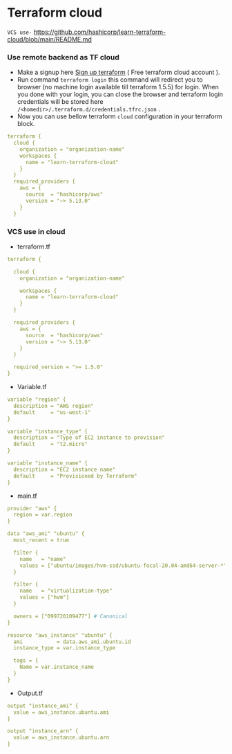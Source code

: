 # Terraform cloud

```VCS use-```  https://github.com/hashicorp/learn-terraform-cloud/blob/main/README.md


### Use remote backend as TF cloud
- Make a signup here [Sign up terraform](https://app.terraform.io/public/signup/account)   ( Free terraform cloud account ).
- Run command ``terraform login`` this command will redirect you to browser (no machine login available till terraform 1.5.5) for login. When you done with your login, you can close the browser and terraform login credentials will be stored here ``/<homedir>/.terraform.d/credentials.tfrc.json`` .
- Now you can use bellow terraform ``cloud`` configuration in your terraform block.

```yaml
terraform {
  cloud {
    organization = "organization-name"
    workspaces {
      name = "learn-terraform-cloud"
    }
  }
  required_providers {
    aws = {
      source  = "hashicorp/aws"
      version = "~> 5.13.0"
    }
  }
```

### VCS use in cloud   

- terraform.tf
```yaml
terraform {

  cloud {
    organization = "organization-name"

    workspaces {
      name = "learn-terraform-cloud"
    }
  }

  required_providers {
    aws = {
      source  = "hashicorp/aws"
      version = "~> 5.13.0"
    }
  }

  required_version = ">= 1.5.0"
}
```
- Variable.tf

```yaml
variable "region" {
  description = "AWS region"
  default     = "us-west-1"
}

variable "instance_type" {
  description = "Type of EC2 instance to provision"
  default     = "t2.micro"
}

variable "instance_name" {
  description = "EC2 instance name"
  default     = "Provisioned by Terraform"
}

```

- main.tf

```yaml
provider "aws" {
  region = var.region
}

data "aws_ami" "ubuntu" {
  most_recent = true

  filter {
    name   = "name"
    values = ["ubuntu/images/hvm-ssd/ubuntu-focal-20.04-amd64-server-*"]
  }

  filter {
    name   = "virtualization-type"
    values = ["hvm"]
  }

  owners = ["099720109477"] # Canonical
}

resource "aws_instance" "ubuntu" {
  ami           = data.aws_ami.ubuntu.id
  instance_type = var.instance_type

  tags = {
    Name = var.instance_name
  }
}

```

- Output.tf

```yaml
output "instance_ami" {
  value = aws_instance.ubuntu.ami
}

output "instance_arn" {
  value = aws_instance.ubuntu.arn
}

```
